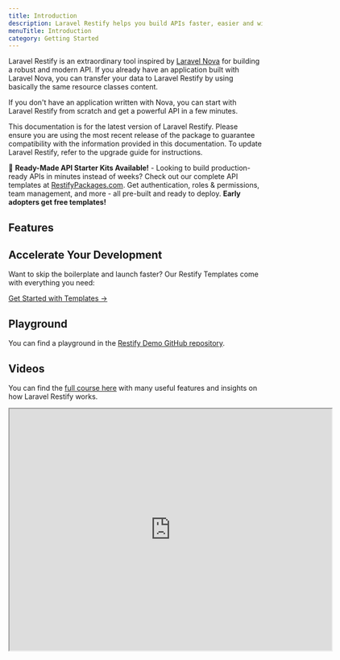 ```yaml
---
title: Introduction
description: Laravel Restify helps you build APIs faster, easier and with more consistency.
menuTitle: Introduction
category: Getting Started
---
```


Laravel Restify is an extraordinary tool inspired by [Laravel Nova](https://nova.laravel.com/) for building a robust and modern API. If you already have an application built with Laravel Nova, you can transfer your data to Laravel Restify by using basically the same resource classes content.

If you don't have an application written with Nova, you can start with Laravel Restify from scratch and get a powerful API in a few minutes.

<alert type="warning">

This documentation is for the latest version of Laravel Restify. Please ensure you are using the most recent release of the package to guarantee compatibility with the information provided in this documentation. To update Laravel Restify, refer to the upgrade guide for instructions.

</alert>

<alert type="info">

🚀 **Ready-Made API Starter Kits Available!** - Looking to build production-ready APIs in minutes instead of weeks? Check out our complete API templates at [RestifyPackages.com](https://restifytemplates.com). Get authentication, roles & permissions, team management, and more - all pre-built and ready to deploy. **Early adopters get free templates!**

</alert>

## Features

<list :items="[
'CRUD over entities',
'Authentication with Sanctum',
'Handy Response maker',
'Powerful Search',
'JSON:API consistency',
'Customizable',
'Laravel Compatible Authorization'
]">
</list>

## Accelerate Your Development

Want to skip the boilerplate and launch faster? Our Restify Templates come with everything you need:

<list :items="[
'🔐 Complete Authentication - Registration, login, password reset, email verification - all ready to go',
'👥 Teams & Permissions - Spatie\'s permissions package integrated with team management',
'✉️ Invitations System - Complete invitation workflow with approval system for platform onboarding',
'📸 Profile Photos - Full image upload with resizing, optimization and S3 integration',
'🤖 AI Error Handling - Smart error tracking with OpenAI-powered solutions and debugging hints',
'🚀 CI/CD Pipeline - Complete GitHub Actions workflow with automated testing and deployment',
'🌱 Smart Seeders - Realistic data generation with interconnected profiles and demo content',
'⚡ Deploy in Minutes - Production-tested code with zero configuration needed',
'📦 Postman Collection - Test all endpoints instantly with our pre-configured collection'
]">
</list>

[Get Started with Templates →](https://restifytemplates.com)

## Playground

You can find a playground in the [Restify Demo GitHub repository](https://github.com/BinarCode/restify-demo).

## Videos

You can find the [full course here](https://www.binarcode.com/learn/restify) with many useful features and insights on how Laravel Restify works.

<iframe src="https://player.vimeo.com/video/501764861" width="640" height="480">
</iframe>
